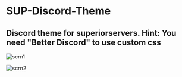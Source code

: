 # SUP-Discord-Theme
Discord theme for superiorservers.
Hint: You need "Better Discord" to use custom css
---
![scrn1](http://nuttysu.cc/e2f97.png)

![scrn2](http://nuttysu.cc/41d4a.png)
